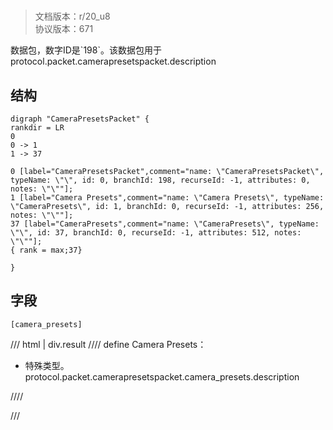 # <!-- md:samp CameraPresetsPacket -->

> 文档版本：r/20_u8<br/>协议版本：671

<!-- md:samp CameraPresetsPacket -->数据包，数字ID是`198`。该数据包用于protocol.packet.camerapresetspacket.description

## 结构

```viz
digraph "CameraPresetsPacket" {
rankdir = LR
0
0 -> 1
1 -> 37

0 [label="CameraPresetsPacket",comment="name: \"CameraPresetsPacket\", typeName: \"\", id: 0, branchId: 198, recurseId: -1, attributes: 0, notes: \"\""];
1 [label="Camera Presets",comment="name: \"Camera Presets\", typeName: \"CameraPresets\", id: 1, branchId: 0, recurseId: -1, attributes: 256, notes: \"\""];
37 [label="CameraPresets",comment="name: \"CameraPresets\", typeName: \"\", id: 37, branchId: 0, recurseId: -1, attributes: 512, notes: \"\""];
{ rank = max;37}

}

```

## 字段

```title='CameraPresetsPacket'
[camera_presets]
```

/// html | div.result
//// define
Camera Presets：[<!-- md:samp CameraPresets -->](../types/camerapresets.md)

- 特殊类型。protocol.packet.camerapresetspacket.camera_presets.description


////

///

